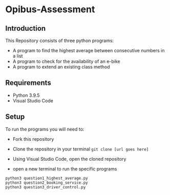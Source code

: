 # Opibus-Assessment
## Introduction
This Repository consists of three python programs:
   * A program to find the highest average between consecutive numbers in a list
   * A program to check for the availability of an e-bike
   * A program to extend an existing class method

## Requirements
  * Python 3.9.5
  * Visual Studio Code
    
## Setup
To run the programs you will need to:

 * Fork this repository
 * Clone the repository in your terminal
 `
 git clone [url goes here]
 `

 * Using Visual Studio Code, open the cloned repository
 * open a new terminal to run the specific programs
 ```
 python3 question1_highest_average.py
 python3 question2_booking_service.py
 python3 question3_driver_control.py
 ```
    
    
